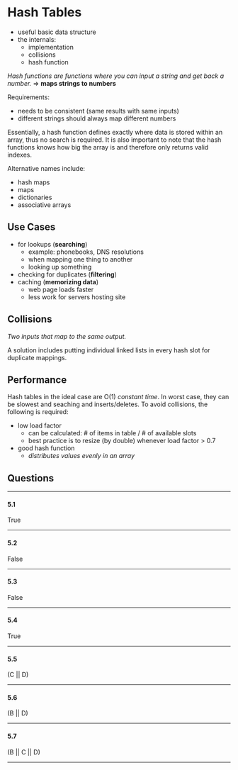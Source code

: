 # Hash Tables
- useful basic data structure
- the internals:
    - implementation
    - collisions
    - hash function

*Hash functions are functions where you can input a string and get back a number.* => **maps strings to numbers**

Requirements:
- needs to be consistent (same results with same inputs)
- different strings should always map different numbers

Essentially, a hash function defines exactly where data is stored within an array, thus no search is required. It is also important to note that the hash functions knows how big the array is and therefore only returns valid indexes.

Alternative names include:
- hash maps
- maps
- dictionaries
- associative arrays

## Use Cases
- for lookups (**searching**)
    - example: phonebooks, DNS resolutions
    - when mapping one thing to another
    - looking up something
- checking for duplicates (**filtering**)
- caching (**memorizing data**)
    - web page loads faster
    - less work for servers hosting site

## Collisions
*Two inputs that map to the same output.*

A solution includes putting individual linked lists in every hash slot for duplicate mappings.

## Performance
Hash tables in the ideal case are O(1) *constant time*.
In worst case, they can be slowest and seaching and inserts/deletes. To avoid collisions, the following is required:
- low load factor
    - can be calculated: # of items in table / # of available slots
    - best practice is to resize (by double) whenever load factor > 0.7
- good hash function
    - *distributes values evenly in an array*

## Questions
---
#### 5.1
True

---
#### 5.2
False

---
#### 5.3
False

---
#### 5.4
True

---
#### 5.5
(C || D)

---
#### 5.6
(B || D)

---
#### 5.7
(B || C || D)

---